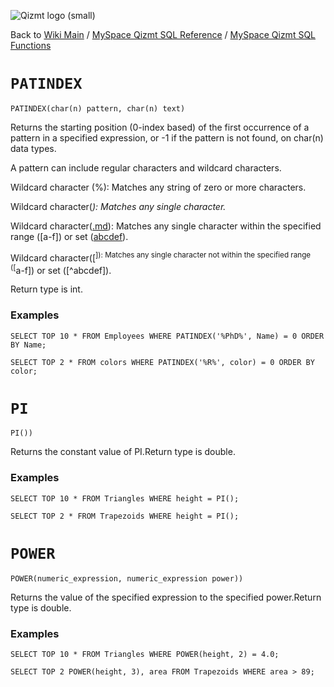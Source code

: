 <a href='Hidden comment: Image:'></a><img src='http://qizmt.googlecode.com/svn/wiki/images/Qizmt_logo_small.png' alt='Qizmt logo (small)' />

Back to <a href='Hidden comment: Link:'></a>[Wiki Main](Main.md) / [MySpace Qizmt SQL Reference](MySpaceQizmtSQLReference.md) / [MySpace Qizmt SQL Functions](MySpaceQizmtSQLReferenceFunction.md)



# `PATINDEX` #

```
PATINDEX(char(n) pattern, char(n) text)
```

Returns the starting position (0-index based) of the first occurrence of a pattern in a specified expression, or -1 if the pattern is not found, on char(n) data types.


A pattern can include regular characters and wildcard characters.


Wildcard character (%): Matches any string of zero or more characters.


Wildcard character(_): Matches any single character._


Wildcard character([.md](.md)): Matches any single character within the specified range ([a-f]) or set ([abcdef](abcdef.md)).


Wildcard character([<sup>]): Matches any single character not within the specified range ([</sup>a-f]) or set ([^abcdef]).


Return type is int.


### Examples ###

```
SELECT TOP 10 * FROM Employees WHERE PATINDEX('%PhD%', Name) = 0 ORDER BY Name;
```

```
SELECT TOP 2 * FROM colors WHERE PATINDEX('%R%', color) = 0 ORDER BY color;
```

# `PI` #

```
PI()) 
```

Returns the constant value of PI.Return type is double.

### Examples ###

```
SELECT TOP 10 * FROM Triangles WHERE height = PI();
```

```
SELECT TOP 2 * FROM Trapezoids WHERE height = PI();
```

# `POWER` #

```
POWER(numeric_expression, numeric_expression power)) 
```

Returns the value of the specified expression to the specified power.Return type is double.

### Examples ###

```
SELECT TOP 10 * FROM Triangles WHERE POWER(height, 2) = 4.0;
```

```
SELECT TOP 2 POWER(height, 3), area FROM Trapezoids WHERE area > 89;
```


